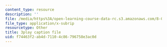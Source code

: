```yaml
---
content_type: resource
description: ''
file: /media/https%3A/open-learning-course-data-rc.s3.amazonaws.com/8-04-quantum-physics-i-spring-2016/f74463f2ab4d71104c86796758e3ac0d_avQ2XUzbsgk.srt
file_type: application/x-subrip
resourcetype: Other
title: 3play caption file
uid: f74463f2-ab4d-7110-4c86-796758e3ac0d
---
```

